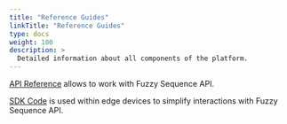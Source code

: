 ```yaml
---
title: "Reference Guides"
linkTitle: "Reference Guides"
type: docs
weight: 100
description: >
  Detailed information about all components of the platform.
---
```


[API Reference](https://buf.build/fuzzy-sequence/fsq) allows to work with Fuzzy Sequence API.

[SDK Code](https://github.com/fuzzy-sequence/sdk) is used within edge devices to simplify interactions with Fuzzy Sequence API.
